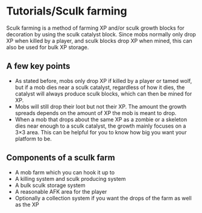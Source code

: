 # Tutorials/Sculk farming
 Sculk farming is a method of farming XP and/or sculk growth blocks for decoration by using the sculk catalyst block. Since mobs normally only drop XP when killed by a player, and sculk blocks drop XP when mined, this can also be used for bulk XP storage.

## A few key points
- As stated before, mobs only drop XP if killed by a player or tamed wolf, but if a mob dies near a sculk catalyst, regardless of how it dies, the catalyst will always produce sculk blocks, which can then be mined for XP.
- Mobs will still drop their loot but not their XP. The amount the growth spreads depends on the amount of XP the mob is meant to drop.
- When a mob that drops about the same XP as a zombie or a skeleton dies near enough to a sculk catalyst, the growth mainly focuses on a 3×3 area. This can be helpful for you to know how big you want your platform to be.

## Components of a sculk farm
- A mob farm which you can hook it up to
- A killing system and sculk producing system
- A bulk sculk storage system
- A reasonable AFK area for the player
- Optionally a collection system if you want the drops of the farm as well as the XP


